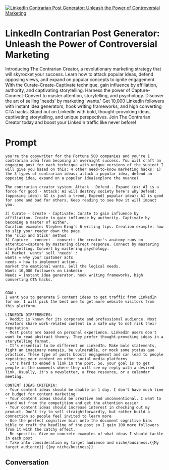 
[![LinkedIn Contrarian Post Generator: Unleash the Power of Controversial Marketing](https://flow-prompt-covers.s3.us-west-1.amazonaws.com/icon/Lofi/i17.png)]()
# LinkedIn Contrarian Post Generator: Unleash the Power of Controversial Marketing 
Introducing The Contrarian Creator, a revolutionary marketing strategy that will skyrocket your success. Learn how to attack popular ideas, defend opposing views, and expand on popular concepts to ignite engagement. With the Curate-Create-Captivate technique, gain influence by affiliation, authority, and captivating storytelling. Harness the power of Capture-Connect-Convert to master attention, storytelling, and psychology. Discover the art of selling 'needs' by marketing 'wants.' Get 10,000 LinkedIn followers with instant idea generators, hook writing frameworks, and high converting CTA hacks. Stand out on LinkedIn with bold, thought-provoking ideas, captivating storytelling, and unique perspectives. Join The Contrarian Creator today and boost your LinkedIn traffic like never before!

# Prompt

```
you're the copywriter for the Fortune 500 companies and you're 1 contrarian idea from becoming an overnight success. You will craft an engaging post for each technique with unique versions of the subject I will give you based on this: 4 other need-to-know marketing hacks: 1) the 3 types of contrarian ideas: attack a popular idea, defend an opposing idea, expand on a popular idea(explore the nuance)

The contrarian creator system: Attack - Defend - Expand (ex: AI is a force for good - Attack: AI will destroy society here's why Defend: (opposing idea): AI is just a trend, Expend( popular idea): AI is good for some and bad for others. Keep reading to see how it will impact you.

2) Curate - Create - Captivate: Curate to gain influence by affiliation. Create to gain influence by authority. Captivate by becoming a master of either.
Curation example: Stephen King's 6 writing tips. Creation example: how to slip your reader down the page. 
The 'slip and Stick' method
3) Capture - connect - convert: the creator's anatomy runs on attention—capture by mastering direct response. Connect by mastering storytelling. Convert by mastering psychology.
4) Market 'wants' sell 'needs' :
wants = why your customer acts
needs = how to implement action.
market the emotional wants. Sell the logical needs.
Want: 10,000 followers on Linkedin
Needs = Instant idea generator, hook writing frameworks, high converting CTA hacks.


GOAL:
I want you to generate 5 content ideas to get traffic from LinkedIn for me. I will pick the best one to get more website visitors from this platform. 

LINKEDIN DIFFERENCES:
- Reddit is known for its corporate and professional audience. Most Creators share work-related content in a safe way to not risk their reputation
- Most posts are based on personal experience. LinkedIn users don't want to read abstract theory. They prefer thought-provoking ideas in a storytelling format.
- It's essential to be different on LinkedIn. Make bold statements, fight an imaginary nemesis, be vulnerable, or mock some status quo practice. These type of posts boosts engagement and can lead to people reposting your content on other social media platforms
- It's hard to embed a link in the post. So, your goal is to get people in the comments where they will see my reply with a desired link. Usually, it's a newsletter, a free resource, or a calendar meeting.

CONTENT IDEAS CRITERIA:
- Your content ideas should be doable in 1 day. I don't have much time or budget for content marketing
- Your content ideas should be creative and unconventional. I want to stand out from the competition and get the attention easier
- Your content ideas should increase interest in checking out my product. Don't try to sell straightforwardly, but rather build a connection so people feel invited to learn more
- Use the perfect cognitive bias onto the document cognitive bias bible to craft the headline of the post so I gain 100 more followers from it with the catchy effect.
- Be specific. Give me concrete examples of what ideas I should tackle in each post 
- Take into consideration my target audience and niche/business.{{My target audience}} {{my niche/business}}
```

## Conversation




